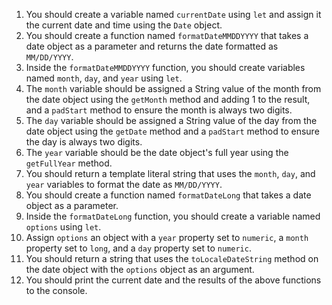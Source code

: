 1. You should create a variable named `currentDate` using `let` and assign it the current date and time using the `Date` object.
1. You should create a function named `formatDateMMDDYYYY` that takes a date object as a parameter and returns the date formatted as `MM/DD/YYYY`.
1. Inside the `formatDateMMDDYYYY` function, you should create variables named `month`, `day`, and `year` using `let`.
1. The `month` variable should be assigned a String value of the month from the date object using the `getMonth` method and adding 1 to the result, and a `padStart` method to ensure the month is always two digits.
1. The `day` variable should be assigned a String value of the day from the date object using the `getDate` method and a `padStart` method to ensure the day is always two digits.
1. The `year` variable should be the date object's full year using the `getFullYear` method.
1. You should return a template literal string that uses the `month`, `day`, and `year` variables to format the date as `MM/DD/YYYY`.
1. You should create a function named `formatDateLong` that takes a date object as a parameter.
1. Inside the `formatDateLong` function, you should create a variable named `options` using `let`.
1. Assign `options` an object with a `year` property set to `numeric`, a `month` property set to `long`, and a `day` property set to `numeric`.
1. You should return a string that uses the `toLocaleDateString` method on the date object with the `options` object as an argument.
1. You should print the current date and the results of the above functions to the console.
